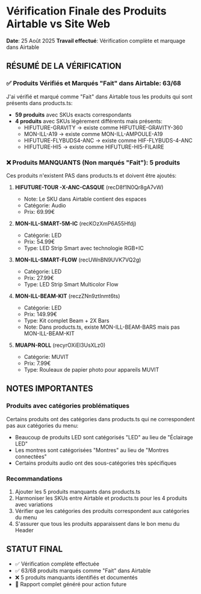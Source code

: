 # Vérification Finale des Produits Airtable vs Site Web
**Date**: 25 Août 2025
**Travail effectué**: Vérification complète et marquage dans Airtable

## RÉSUMÉ DE LA VÉRIFICATION

### ✅ Produits Vérifiés et Marqués "Fait" dans Airtable: 63/68

J'ai vérifié et marqué comme "Fait" dans Airtable tous les produits qui sont présents dans products.ts:
- **59 produits** avec SKUs exacts correspondants
- **4 produits** avec SKUs légèrement différents mais présents:
  - HIFUTURE-GRAVITY → existe comme HIFUTURE-GRAVITY-360
  - MON-ILL-A19 → existe comme MON-ILL-AMPOULE-A19  
  - HIFUTURE-FLYBUDS4-ANC → existe comme HIF-FLYBUDS-4-ANC
  - HIFUTURE-HI5 → existe comme HIFUTURE-HI5-FILAIRE

### ❌ Produits MANQUANTS (Non marqués "Fait"): 5 produits

Ces produits n'existent PAS dans products.ts et doivent être ajoutés:

1. **HIFUTURE-TOUR -X-ANC-CASQUE** (recD8f1N0Qr8gA7vW)
   - Note: Le SKU dans Airtable contient des espaces
   - Catégorie: Audio
   - Prix: 69.99€

2. **MON-ILL-SMART-5M-IC** (recKOzXmP6A55Hfdj)
   - Catégorie: LED
   - Prix: 54.99€
   - Type: LED Strip Smart avec technologie RGB+IC

3. **MON-ILL-SMART-FLOW** (recUWnBN9UVK7VQ2g)
   - Catégorie: LED
   - Prix: 27.99€
   - Type: LED Strip Smart Multicolor Flow

4. **MON-ILL-BEAM-KIT** (reczZNn9ztInmt6ts)
   - Catégorie: LED
   - Prix: 149.99€
   - Type: Kit complet Beam + 2X Bars
   - Note: Dans products.ts, existe MON-ILL-BEAM-BARS mais pas MON-ILL-BEAM-KIT

5. **MUAPN-ROLL** (recyrOXiEI3UsXLz0)
   - Catégorie: MUVIT
   - Prix: 7.99€
   - Type: Rouleaux de papier photo pour appareils MUVIT

## NOTES IMPORTANTES

### Produits avec catégories problématiques
Certains produits ont des catégories dans products.ts qui ne correspondent pas aux catégories du menu:
- Beaucoup de produits LED sont catégorisés "LED" au lieu de "Éclairage LED" 
- Les montres sont catégorisées "Montres" au lieu de "Montres connectées"
- Certains produits audio ont des sous-catégories très spécifiques

### Recommandations
1. Ajouter les 5 produits manquants dans products.ts
2. Harmoniser les SKUs entre Airtable et products.ts pour les 4 produits avec variations
3. Vérifier que les catégories des produits correspondent aux catégories du menu
4. S'assurer que tous les produits apparaissent dans le bon menu du Header

## STATUT FINAL
- ✅ Vérification complète effectuée
- ✅ 63/68 produits marqués comme "Fait" dans Airtable
- ❌ 5 produits manquants identifiés et documentés
- 📝 Rapport complet généré pour action future